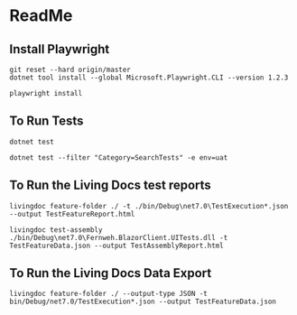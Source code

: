 # ReadMe

## Install Playwright

```text
git reset --hard origin/master
dotnet tool install --global Microsoft.Playwright.CLI --version 1.2.3
```

```text
playwright install
```

## To Run Tests

```text
dotnet test

dotnet test --filter "Category=SearchTests" -e env=uat
```


## To Run the Living Docs test reports
```text
livingdoc feature-folder ./ -t ./bin/Debug\net7.0\TestExecution*.json --output TestFeatureReport.html

livingdoc test-assembly ./bin/Debug\net7.0\Fernweh.BlazorClient.UITests.dll -t TestFeatureData.json --output TestAssemblyReport.html

```


## To Run the Living Docs Data Export
```text
livingdoc feature-folder ./ --output-type JSON -t bin/Debug/net7.0/TestExecution*.json --output TestFeatureData.json
```

